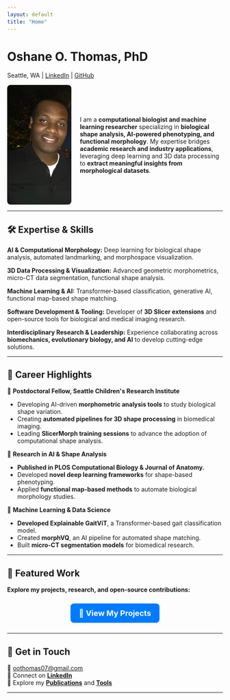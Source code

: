 ```yaml
---
layout: default
title: "Home"
---
```


# **Oshane O. Thomas, PhD**  
Seattle, WA | [LinkedIn](https://www.linkedin.com/in/oshane-o-thomas) | [GitHub](https://github.com/oothomas)  

<div style="display: flex; align-items: center;">
    <img src="assets/images/profile.jpg" alt="Oshane O. Thomas" style="width: 150px; border-radius: 8px; margin-right: 20px;">
    <div>
        I am a <strong>computational biologist and machine learning researcher</strong> specializing in <strong>biological shape analysis, AI-powered phenotyping, and functional morphology</strong>.  
        My expertise bridges <strong>academic research and industry applications</strong>, leveraging deep learning and 3D data processing to <strong>extract meaningful insights from morphological datasets</strong>.  
    </div>
</div>

---

## **🛠️ Expertise & Skills**  

**AI & Computational Morphology:** Deep learning for biological shape analysis, automated landmarking, and morphospace visualization.

**3D Data Processing & Visualization:** Advanced geometric morphometrics, micro-CT data segmentation, functional shape analysis.

**Machine Learning & AI:** Transformer-based classification, generative AI, functional map-based shape matching.

**Software Development & Tooling:** Developer of **3D Slicer extensions** and open-source tools for biological and medical imaging research.

**Interdisciplinary Research & Leadership:** Experience collaborating across **biomechanics, evolutionary biology, and AI** to develop cutting-edge solutions.  

---

## **📄 Career Highlights**  

🔹 **Postdoctoral Fellow, Seattle Children's Research Institute**  
   - Developing AI-driven **morphometric analysis tools** to study biological shape variation.  
   - Creating **automated pipelines for 3D shape processing** in biomedical imaging.  
   - Leading **SlicerMorph training sessions** to advance the adoption of computational shape analysis.  

🔹 **Research in AI & Shape Analysis**  
   - **Published in PLOS Computational Biology & Journal of Anatomy.**  
   - Developed **novel deep learning frameworks** for shape-based phenotyping.  
   - Applied **functional map-based methods** to automate biological morphology studies.  

🔹 **Machine Learning & Data Science**  
   - **Developed Explainable GaitViT**, a Transformer-based gait classification model.  
   - Created **morphVQ**, an AI pipeline for automated shape matching.  
   - Built **micro-CT segmentation models** for biomedical research.  

---

## **🚀 Featured Work**  
**Explore my projects, research, and open-source contributions:**  
<div style="text-align: center; margin-top: 10px;">
    <a href="projects/" style="
        background-color: #007BFF;
        color: white;
        padding: 12px 20px;
        border-radius: 8px;
        font-size: 18px;
        font-weight: bold;
        text-decoration: none;
        display: inline-block;
        margin: 10px;">
        🔗 View My Projects
    </a>
</div>

---

## **📩 Get in Touch**
📧 [oothomas07@gmail.com](mailto:oothomas07@gmail.com)  
🔗 Connect on **[LinkedIn](https://www.linkedin.com/in/oshane-o-thomas)**  
📂 Explore my **[Publications](publications/)** and **[Tools](tools/)**  

---